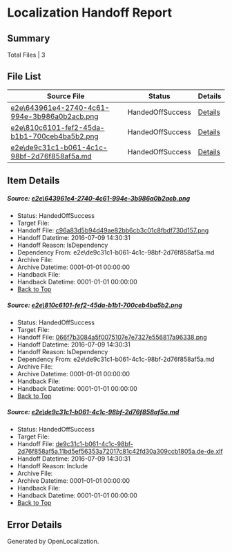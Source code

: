 # <a name='report-top'></a> Localization Handoff Report

## Summary
 Total Files | 3

## File List
 Source File | Status | Details 
 ----------- | ------ | ------- 
 [e2e\643961e4-2740-4c61-994e-3b986a0b2acb.png](https://github.com/OpenLocalizationTestOrg/oltest/blob/dfe9a79df8a23b407b762a5935b4207baa507692/e2e/643961e4-2740-4c61-994e-3b986a0b2acb.png) | HandedOffSuccess | [Details](#c96a83d5b94d49ae82bb6cb3c01c8fbdf730d1571)
 [e2e\810c6101-fef2-45da-b1b1-700ceb4ba5b2.png](https://github.com/OpenLocalizationTestOrg/oltest/blob/dfe9a79df8a23b407b762a5935b4207baa507692/e2e/810c6101-fef2-45da-b1b1-700ceb4ba5b2.png) | HandedOffSuccess | [Details](#066f7b3084a5f0075107e7e7327e556817a963382)
 [e2e\de9c31c1-b061-4c1c-98bf-2d76f858af5a.md](https://github.com/OpenLocalizationTestOrg/oltest/blob/dfe9a79df8a23b407b762a5935b4207baa507692/e2e/de9c31c1-b061-4c1c-98bf-2d76f858af5a.md) | HandedOffSuccess | [Details](#51c97ae14a400123e3b8beb841cdb2aa715403343)

## Item Details
##### <a name='c96a83d5b94d49ae82bb6cb3c01c8fbdf730d1571'></a> Source: [e2e\643961e4-2740-4c61-994e-3b986a0b2acb.png](https://github.com/OpenLocalizationTestOrg/oltest/blob/dfe9a79df8a23b407b762a5935b4207baa507692/e2e/643961e4-2740-4c61-994e-3b986a0b2acb.png)
* Status: HandedOffSuccess
* Target File: 
* Handoff File: [c96a83d5b94d49ae82bb6cb3c01c8fbdf730d157.png](https://github.com/OpenLocalizationTestOrg/olhandoff-e2e/blob/045d83f0e0c7c3b02e10f81160e3ec39d49007ed/ol-handoff/OpenLocalizationTestOrg/oltest-dede-fly/ci/ht/c96a83d5b94d49ae82bb6cb3c01c8fbdf730d157.png)
* Handoff Datetime: 2016-07-09 14:30:31
* Handoff Reason: IsDependency
* Dependency From: e2e\de9c31c1-b061-4c1c-98bf-2d76f858af5a.md
* Archive File: 
* Archive Datetime: 0001-01-01 00:00:00
* Handback File: 
* Handback Datetime: 0001-01-01 00:00:00
* [Back to Top](#report-top)

##### <a name='066f7b3084a5f0075107e7e7327e556817a963382'></a> Source: [e2e\810c6101-fef2-45da-b1b1-700ceb4ba5b2.png](https://github.com/OpenLocalizationTestOrg/oltest/blob/dfe9a79df8a23b407b762a5935b4207baa507692/e2e/810c6101-fef2-45da-b1b1-700ceb4ba5b2.png)
* Status: HandedOffSuccess
* Target File: 
* Handoff File: [066f7b3084a5f0075107e7e7327e556817a96338.png](https://github.com/OpenLocalizationTestOrg/olhandoff-e2e/blob/045d83f0e0c7c3b02e10f81160e3ec39d49007ed/ol-handoff/OpenLocalizationTestOrg/oltest-dede-fly/ci/ht/066f7b3084a5f0075107e7e7327e556817a96338.png)
* Handoff Datetime: 2016-07-09 14:30:31
* Handoff Reason: IsDependency
* Dependency From: e2e\de9c31c1-b061-4c1c-98bf-2d76f858af5a.md
* Archive File: 
* Archive Datetime: 0001-01-01 00:00:00
* Handback File: 
* Handback Datetime: 0001-01-01 00:00:00
* [Back to Top](#report-top)

##### <a name='51c97ae14a400123e3b8beb841cdb2aa715403343'></a> Source: [e2e\de9c31c1-b061-4c1c-98bf-2d76f858af5a.md](https://github.com/OpenLocalizationTestOrg/oltest/blob/dfe9a79df8a23b407b762a5935b4207baa507692/e2e/de9c31c1-b061-4c1c-98bf-2d76f858af5a.md)
* Status: HandedOffSuccess
* Target File: 
* Handoff File: [de9c31c1-b061-4c1c-98bf-2d76f858af5a.11bd5ef56353a72017c81c42fd30a309ccb1805a.de-de.xlf](https://github.com/OpenLocalizationTestOrg/olhandoff-e2e/blob/045d83f0e0c7c3b02e10f81160e3ec39d49007ed/ol-handoff/OpenLocalizationTestOrg/oltest-dede-fly/ci/ht/de9c31c1-b061-4c1c-98bf-2d76f858af5a.11bd5ef56353a72017c81c42fd30a309ccb1805a.de-de.xlf)
* Handoff Datetime: 2016-07-09 14:30:31
* Handoff Reason: Include
* Archive File: 
* Archive Datetime: 0001-01-01 00:00:00
* Handback File: 
* Handback Datetime: 0001-01-01 00:00:00
* [Back to Top](#report-top)


## Error Details

Generated by OpenLocalization.
